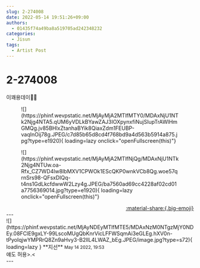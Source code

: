 ```yaml
---
slug: 2-274008
date: 2022-05-14 19:51:26+09:00
authors:
  - 01435f74a49ba8a519705ad242348232
categories:
  - Jisun
tags:
  - Artist Post
---
```


# 2-274008

<div class="post-container" markdown="1">
<div class="content-container md-sidebar__scrollwrap" markdown="1">

이꽤용데이🤭🤍
<figure markdown="1">
![](https://phinf.wevpstatic.net/MjAyMjA2MTlfMTY0/MDAxNjU1NTk2Njg4NTA5.qUM6yVDLkBYawZAJ3IOXpynxfiNujSIupTrAWlHmGMQg.jv85BHlxZtanhaBYik8QiaxZdm1FEUBP-vaqInOij78g.JPEG/c7d85b65d8cd4f768bd9a4d563b5914a875.jpg?type=e1920){ loading=lazy onclick="openFullscreen(this)"}
</figure>

<figure markdown="1">
![](https://phinf.wevpstatic.net/MjAyMjA2MTlfNjQg/MDAxNjU1NTk2Njg4NTUw.oa-Rfx_CZ7WD4lw8IbMXV1CPWOk1EScQKP0wnkVCb8Qg.woe57qrnSrs98-QFsxDIQq-t4ns1GdLkcfdwwW2Lzy4g.JPEG/ba7560ad69cc4228af02cd01a7756369014.jpg?type=e1920){ loading=lazy onclick="openFullscreen(this)"}
</figure>


</div>
</div>

<div style="text-align: right;" markdown="1">
<a href="https://weverse.io/fromis9/artist/2-274008" style="text-align: right;">:material-share:{.big-emoji}</a>
</div>
---

<div class="comments-container md-sidebar__scrollwrap" markdown="1">
<div class="comment" markdown="1">
<div class='id-container' markdown="1">
![](https://phinf.wevpstatic.net/MjAyNDEyMTlfMTE5/MDAxNzM0NTgzMjY0NDEy.08FClE9gxLY-99LscoMUgQbKnrVicLFFWSqmAi3eGLEg.hXV0n-tPyoIqjwYMPRrQ8Zn9aHvy3-B2llL4LWAZ_bEg.JPEG/image.jpg?type=s72){ loading=lazy }
**<span class="artist">지선</span>** <small>May 14 2022, 19:53</small><br>
</div>
<div class='comment-body' markdown="1">
얘도 허용>.<
</div>
</div>
</div>
---
